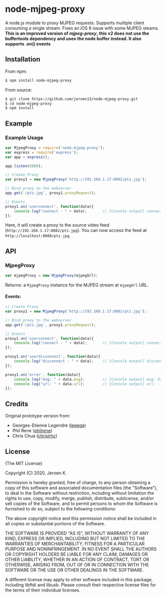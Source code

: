 node-mjpeg-proxy
================

A node.js module to proxy MJPEG requests. Supports multiple client consuming a single stream. Fixes an iOS 6 issue with some MJPEG steams. **This is an improved version of *mjpeg-proxy*, this v2 does not use the buffertools dependency and uses the node buffer instead. It also supports .on() events**

Installation
------------

From npm:

``` bash
$ npm install node-mjpeg-proxy
```

From source:

``` bash
$ git clone https://github.com/jeroen13/node-mjpeg-proxy.git
$ cd node-mjpeg-proxy
$ npm install
```

Example
-------

### Example Usage

``` js
var MjpegProxy = require('node-mjpeg-proxy');
var express = require('express');
var app = express();

app.listen(8080);

// Create Proxy 
var proxy1 = new MjpegProxy('http://192.168.1.17:8082/ptz.jpg');

// Bind proxy to the webserver
app.get('/ptz.jpg', proxy1.proxyRequest);

// Events
proxy1.on('userconnect', function(data){
	console.log("connect - " + data);		// [Console output] connect - [MjpegProxy] Started streaming http://192.168.1.17:8082/ptz.jpg , users: 1
});


```

Here, it will create a proxy to the source video feed (`http://192.168.1.17:8082/ptz.jpg`). You can now access the feed at `http://localhost:8080/ptz.jpg`.

API
---

### MjpegProxy

``` js
var mjpegProxy = new MjpegProxy(mjpegUrl);
``` 

Returns: a `MjpegProxy` instance for the MJPEG stream at `mjpegUrl` URL.

#### Events:
``` js
// Create Proxy 
var proxy1 = new MjpegProxy('http://192.168.1.17:8082/ptz.jpg');

// Bind proxy to the webserver
app.get('/ptz.jpg', proxy1.proxyRequest);

// Events
proxy1.on('userconnect', function(data){
	console.log("connect - " + data);		// [Console output] connect - [MjpegProxy] Started streaming http://192.168.1.17:8082/ptz.jpg , users: 1
});

proxy1.on('userdisconnect', function(data){
	console.log("disconnect - " + data);	// [Console output] disconnect - [MjpegProxy] 0 Users, Stopping stream http://192.168.1.17:8082/ptz.jpg
});

proxy1.on('error', function(data){
	console.log("msg: " + data.msg);		// [Console output] msg: Error: connect ECONNREFUSED 192.168.1.17:8082
	console.log("url: " + data.url);		// [Console output] url: - http://192.168.1.17:8082/ptz.jpg
});
``` 


Credits
-------

Original prototype version from:
  * Georges-Etienne Legendre ([legege](https://github.com/legege))
  * Phil Rene ([philrene](http://github.com/philrene))
  * Chris Chua ([chrisirhc](http://github.com/chrisirhc))

License
-------

(The MIT License)

Copyright (C) 2020, Jeroen K.

Permission is hereby granted, free of charge, to any person obtaining a
copy of this software and associated documentation files (the
"Software"), to deal in the Software without restriction, including
without limitation the rights to use, copy, modify, merge, publish,
distribute, sublicense, and/or sell copies of the Software, and to permit
persons to whom the Software is furnished to do so, subject to the
following conditions:

The above copyright notice and this permission notice shall be included
in all copies or substantial portions of the Software.

THE SOFTWARE IS PROVIDED "AS IS", WITHOUT WARRANTY OF ANY KIND, EXPRESS
OR IMPLIED, INCLUDING BUT NOT LIMITED TO THE WARRANTIES OF
MERCHANTABILITY, FITNESS FOR A PARTICULAR PURPOSE AND NONINFRINGEMENT. IN
NO EVENT SHALL THE AUTHORS OR COPYRIGHT HOLDERS BE LIABLE FOR ANY CLAIM,
DAMAGES OR OTHER LIABILITY, WHETHER IN AN ACTION OF CONTRACT, TORT OR
OTHERWISE, ARISING FROM, OUT OF OR IN CONNECTION WITH THE SOFTWARE OR THE
USE OR OTHER DEALINGS IN THE SOFTWARE.

A different license may apply to other software included in this package, 
including libftdi and libusb. Please consult their respective license files
for the terms of their individual licenses.

